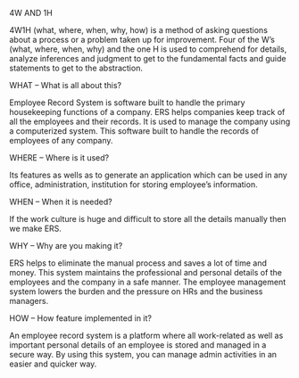 4W AND 1H

4W1H (what, where, when, why, how) is a method of asking questions about a process or a problem taken up for improvement. Four of the W’s (what, where, when, why) and the one H is used to comprehend for details, analyze inferences and judgment to get to the fundamental facts and guide statements to get to the abstraction.

WHAT – What is all about this?

Employee Record System is software built to handle the primary housekeeping functions of a company. ERS helps companies keep track of all the employees and their records. It is used to manage the company using a computerized system. This software built to handle the records of employees of any company.

WHERE – Where is it used?

Its features as wells as to generate an application which can be used in any office, administration, institution for storing employee’s information.

WHEN – When it is needed?

If the work culture is huge and difficult to store all the details manually then we make ERS.

WHY – Why are you making it?

ERS helps to eliminate the manual process and saves a lot of time and money. This system maintains the professional and personal details of the employees and the company in a safe manner. The employee management system lowers the burden and the pressure on HRs and the business managers.

HOW – How feature implemented in it?

An employee record system is a platform where all work-related as well as important personal details of an employee is stored and managed in a secure way. By using this system, you can manage admin activities in an easier and quicker way.
